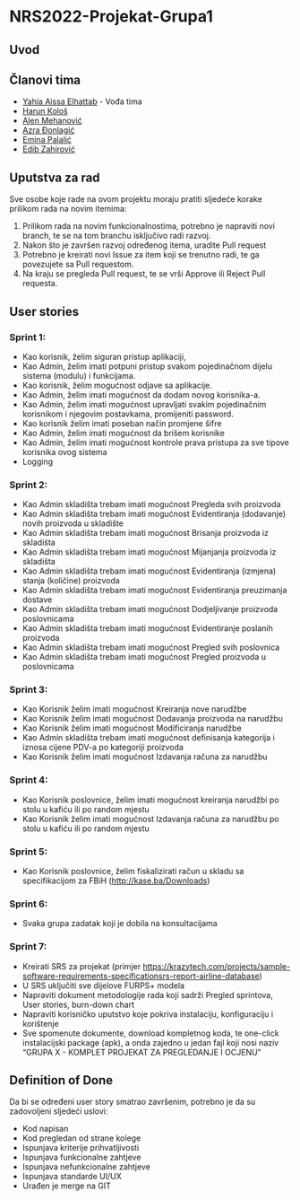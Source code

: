 # NRS2022-Projekat-Grupa1

## Uvod

## Članovi tima

* [Yahia Aissa Elhattab](https://github.com/hapiiiii) - Vođa tima
* [Harun Kološ](https://github.com/hkolos1)
* [Alen Mehanović](https://github.com/amehanovic)
* [Azra Đonlagić](https://github.com/Azra1802)
* [Emina Palalić](https://github.com/epalalic1)
* [Edib Zahirović](https://github.com/ezahirovic3)

## Uputstva za rad

Sve osobe koje rade na ovom projektu moraju pratiti sljedeće korake prilikom rada na novim itemima:

1. Prilikom rada na novim funkcionalnostima, potrebno je napraviti novi branch, te se na tom branchu isključivo radi razvoj.
2. Nakon što je završen razvoj određenog itema, uradite Pull request
3. Potrebno je kreirati novi Issue za item koji se trenutno radi, te ga povezujete sa Pull requestom.
4. Na kraju se pregleda Pull request, te se vrši Approve ili Reject Pull requesta.


## User stories

### Sprint 1:
* Kao korisnik, želim siguran pristup aplikaciji,
* Kao Admin, želim imati potpuni pristup svakom pojedinačnom dijelu sistema (modulu) i funkcijama. 
* Kao korisnik, želim mogućnost odjave sa aplikacije. 
* Kao Admin, želim imati mogućnost da dodam novog korisnika-a. 
* Kao Admin, želim imati mogućnost upravljati svakim pojedinačnim korisnikom i njegovim postavkama, promijeniti password.
* Kao korisnik želim imati poseban način promjene šifre
* Kao Admin, želim imati mogućnost da brišem korisnike
* Kao Admin, želim imati mogućnost kontrole prava pristupa za sve tipove korisnika ovog sistema
* Logging 

### Sprint 2:
* Kao Admin skladišta trebam imati mogućnost Pregleda svih proizvoda
* Kao Admin skladišta trebam imati mogućnost Evidentiranja (dodavanje) novih proizvoda u skladište
* Kao Admin skladišta trebam imati mogućnost Brisanja proizvoda iz skladišta
* Kao Admin skladišta trebam imati mogućnost Mijanjanja proizvoda iz skladišta
* Kao Admin skladišta trebam imati mogućnost Evidentiranja (izmjena) stanja (količine) proizvoda
* Kao Admin skladišta trebam imati mogućnost  Evidentiranja preuzimanja dostave
* Kao Admin skladišta trebam imati mogućnost Dodjeljivanje proizvoda poslovnicama
* Kao Admin skladišta trebam imati mogućnost Evidentiranje poslanih proizvoda
* Kao Admin skladišta trebam imati mogućnost Pregled svih poslovnica
* Kao Admin skladišta trebam imati mogućnost Pregled proizvoda u poslovnicama

### Sprint 3:
* Kao Korisnik želim imati mogućnost Kreiranja nove narudžbe
* Kao Korisnik želim imati mogućnost Dodavanja proizvoda na narudžbu
* Kao Korisnik želim imati mogućnost Modificiranja narudžbe
* Kao Admin skladišta trebam imati mogućnost definisanja kategorija i iznosa cijene PDV-a po kategoriji proizvoda
* Kao Korisnik želim imati mogućnost Izdavanja računa za narudžbu

### Sprint 4:
* Kao Korisnik poslovnice, želim imati mogućnost kreiranja narudžbi po stolu u kafiću ili po random mjestu
* Kao Korisnik želim imati mogućnost Izdavanja računa za narudžbu po stolu u kafiću ili po random mjestu

### Sprint 5:
* Kao Korisnik poslovnice, želim fiskalizirati račun u skladu sa specifikacijom za FBiH (http://kase.ba/Downloads)

### Sprint 6:
* Svaka grupa zadatak koji je dobila na konsultacijama

### Sprint 7:
* Kreirati SRS za projekat (primjer https://krazytech.com/projects/sample-software-requirements-specificationsrs-report-airline-database)
* U SRS uključiti sve dijelove FURPS+ modela
* Napraviti dokument metodologije rada koji sadrži Pregled sprintova, User stories, burn-down chart
* Napraviti korisničko uputstvo koje pokriva instalaciju, konfiguraciju i korištenje 
* Sve spomenute dokumente, download kompletnog koda, te one-click instalacijski package (apk), a onda zajedno u jedan fajl koji nosi naziv “GRUPA X - KOMPLET PROJEKAT ZA PREGLEDANJE I OCJENU”



## Definition of Done

Da bi se određeni user story smatrao završenim, potrebno je da su zadovoljeni sljedeći uslovi:

* Kod napisan
* Kod pregledan od strane kolege
* Ispunjava kriterije prihvatljivosti
* Ispunjava funkcionalne zahtjeve
* Ispunjava nefunkcionalne zahtjeve
* Ispunjava standarde UI/UX
* Urađen je merge na GIT
